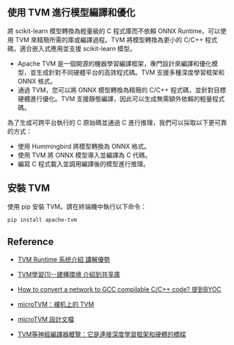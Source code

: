 ## 使用 TVM 進行模型編譯和優化
將 scikit-learn 模型轉換為輕量級的 C 程式庫而不依賴 ONNX Runtime，可以使用 TVM 來精簡所需的庫或編譯過程。TVM 將模型轉換為更小的 C/C++ 程式碼，適合嵌入式應用並支援 scikit-learn 模型。

- Apache TVM 是一個開源的機器學習編譯框架，專門設計來編譯和優化模型，並生成針對不同硬體平台的高效程式碼。TVM 支援多種深度學習框架和 ONNX 格式。
- 通過 TVM，您可以將 ONNX 模型轉換為精簡的 C/C++ 程式碼，並針對目標硬體進行優化。TVM 支援靜態編譯，因此可以生成無需額外依賴的輕量程式碼。

為了生成可跨平台執行的 C 原始碼並通過 C 進行推理，我們可以採取以下更可靠的方式：

- 使用 Hummingbird 將模型轉換為 ONNX 格式。
- 使用 TVM 將 ONNX 模型導入並編譯為 C 代碼。
- 編寫 C 程式載入並調用編譯後的模型進行推理。

## 安裝 TVM
使用 pip 安裝 TVM。請在終端機中執行以下命令：

```sh
pip install apache-tvm
```



## Reference
- [TVM Runtime 系统介紹 講解優勢](https://tvm.hyper.ai/docs/arch/arch/runtimes/)
- [TVM學習(1)--建構環境 介紹到共享庫](https://sunicyosen.github.io/2019/08/02/TVM-Study-1-Setup-Environment)
- [How to convert a network to GCC compilable C/C++ code? 提到BYOC](https://discuss.tvm.apache.org/t/how-to-convert-a-network-to-gcc-compilable-c-c-code/7846/6)
- [microTVM：裸机上的 TVM](https://tvm.hyper.ai/docs/topic/microtvm/)
- [microTVM 設計文檔](https://tvm.hyper.ai/docs/arch/arch/microtvm_design)

- [TVM等神經編譯器概覽：它是連接深度學習框架和硬體的橋樑](https://posts.careerengine.us/p/6050781ceee8dc2d4b00faca)